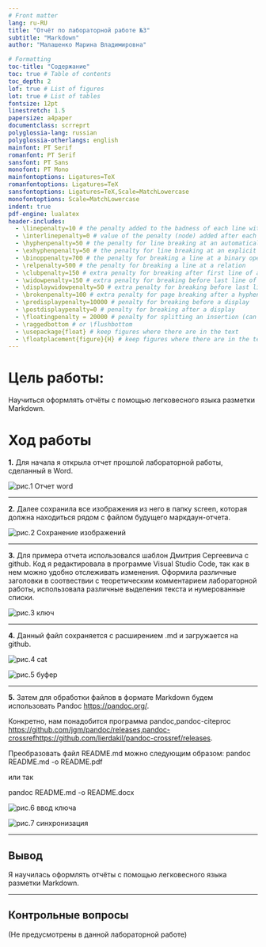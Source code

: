 ```yaml
---
# Front matter
lang: ru-RU
title: "Отчёт по лабораторной работе №3"
subtitle: "Markdown"
author: "Малашенко Марина Владимировна"

# Formatting
toc-title: "Содержание"
toc: true # Table of contents
toc_depth: 2
lof: true # List of figures
lot: true # List of tables
fontsize: 12pt
linestretch: 1.5
papersize: a4paper
documentclass: scrreprt
polyglossia-lang: russian
polyglossia-otherlangs: english
mainfont: PT Serif
romanfont: PT Serif
sansfont: PT Sans
monofont: PT Mono
mainfontoptions: Ligatures=TeX
romanfontoptions: Ligatures=TeX
sansfontoptions: Ligatures=TeX,Scale=MatchLowercase
monofontoptions: Scale=MatchLowercase
indent: true
pdf-engine: lualatex
header-includes:
  - \linepenalty=10 # the penalty added to the badness of each line within a paragraph (no associated penalty node) Increasing the value makes tex try to have fewer lines in the paragraph.
  - \interlinepenalty=0 # value of the penalty (node) added after each line of a paragraph.
  - \hyphenpenalty=50 # the penalty for line breaking at an automatically inserted hyphen
  - \exhyphenpenalty=50 # the penalty for line breaking at an explicit hyphen
  - \binoppenalty=700 # the penalty for breaking a line at a binary operator
  - \relpenalty=500 # the penalty for breaking a line at a relation
  - \clubpenalty=150 # extra penalty for breaking after first line of a paragraph
  - \widowpenalty=150 # extra penalty for breaking before last line of a paragraph
  - \displaywidowpenalty=50 # extra penalty for breaking before last line before a display math
  - \brokenpenalty=100 # extra penalty for page breaking after a hyphenated line
  - \predisplaypenalty=10000 # penalty for breaking before a display
  - \postdisplaypenalty=0 # penalty for breaking after a display
  - \floatingpenalty = 20000 # penalty for splitting an insertion (can only be split footnote in standard LaTeX)
  - \raggedbottom # or \flushbottom
  - \usepackage{float} # keep figures where there are in the text
  - \floatplacement{figure}{H} # keep figures where there are in the text
---
```


# Цель работы:

Научиться оформлять отчёты с помощью легковесного языка разметки Markdown.


# Ход работы

**1.** Для начала я открыла отчет прошлой лабораторной работы, сделанный в Word.

![рис.1 Отчет word](screen/1.jpg)


- - -

**2.** Далее сохранила все изображения из него в папку screen, которая должна находиться рядом с файлом будущего маркдаун-отчета.

![рис.2 Сохранение изображений](screen/2.jpg)


- - -

**3.** Для примера отчета использовался шаблон Дмитрия Сергеевича с github. 
Код я редактировала в программе Visual Studio Code, так как в нем можно удобно отслеживать изменения.
Оформила различные заголовки в соотвествии с теоретическим комментарием лабораторной работы, использовала различные выделения текста и нумерованные списки.


![рис.3 ключ](screen/3.jpg)


- - -

**4.** Данный файл сохраняется с расширением .md и загружается на github.

![рис.4 cat](screen/4.jpg)

![рис.5 буфер](screen/5.jpg)


- - -

**5.** Затем для обработки файлов в формате Markdown будем использовать Pandoc https://pandoc.org/. 

Конкретно, нам понадобится программа pandoc,pandoc-citeproc  https://github.com/jgm/pandoc/releases,pandoc-crossrefhttps://github.com/lierdakil/pandoc-crossref/releases.

Преобразовать файл README.md можно следующим образом: pandoc README.md -o README.pdf

или так 

pandoc README.md -o README.docx

![рис.6 ввод ключа](screen/6.jpg) 

![рис.7 синхронизация](screen/7.jpg)


- - -

## Вывод
Я научилась оформлять отчёты с помощью легковесного языка разметки Markdown.

- - -
## Контрольные вопросы 
(Не предусмотрены в данной лабораторной работе)

